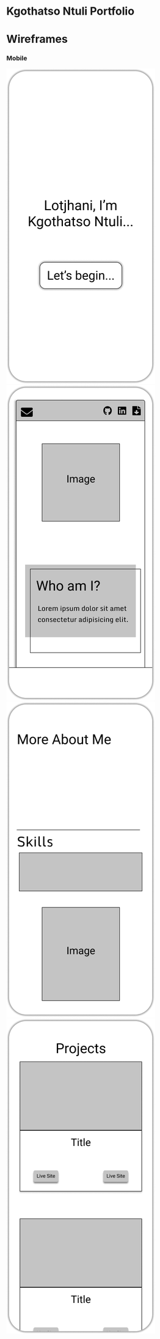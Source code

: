 # Kgothatso Ntuli Portfolio

# Wireframes
### Mobile
![](./wireframes/Mobile-Greeting.png)![](./wireframes/Mobile-Section-1.png)![](./wireframes/Mobeil-Section-2.png)![](./wireframes/Mobile-Section-3.png)
